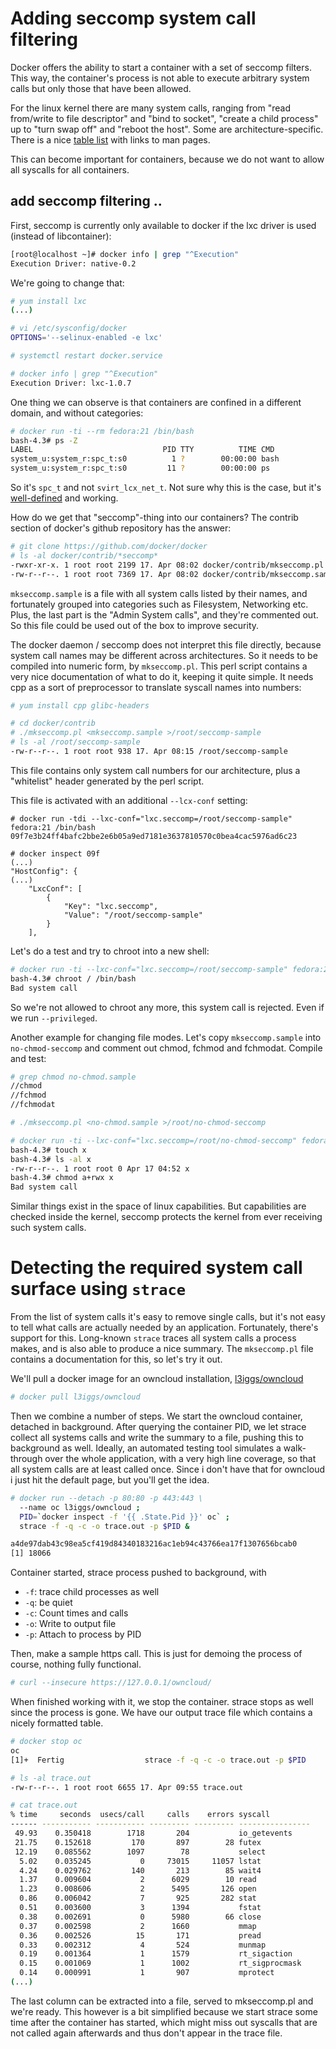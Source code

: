 
# Adding seccomp system call filtering

Docker offers the ability to start a container with a set of seccomp filters. This way,
the container's process is not able to execute arbitrary system calls but only those
that have been allowed.

For the linux kernel there are many system calls, ranging from "read from/write to file descriptor"
and "bind to socket", "create a child process" up to "turn swap off" and "reboot the host".
Some are architecture-specific. There is a nice [table list](http://syscalls.kernelgrok.com/) with links
to man pages.

This can become important for containers, because we do not want to allow all syscalls for
all containers.

## add seccomp filtering ..

First, seccomp is currently only available to docker if the lxc driver is used (instead of libcontainer):

```bash
[root@localhost ~]# docker info | grep "^Execution"
Execution Driver: native-0.2
```

We're going to change that:

```bash
# yum install lxc
(...)

# vi /etc/sysconfig/docker
OPTIONS='--selinux-enabled -e lxc'

# systemctl restart docker.service

# docker info | grep "^Execution"
Execution Driver: lxc-1.0.7
```

One thing we can observe is that containers are confined in a different domain, and without categories:

```bash
# docker run -ti --rm fedora:21 /bin/bash
bash-4.3# ps -Z
LABEL                             PID TTY          TIME CMD
system_u:system_r:spc_t:s0          1 ?        00:00:00 bash
system_u:system_r:spc_t:s0         11 ?        00:00:00 ps
```

So it's `spc_t` and not `svirt_lcx_net_t`. Not sure why this is the case, but it's [well-defined](https://github.com/fedora-cloud/docker-selinux/blob/master/docker.te) and
working.

How do we get that "seccomp"-thing into our containers? The contrib section of docker's github repository has
the answer:

```bash
# git clone https://github.com/docker/docker
# ls -al docker/contrib/*seccomp*
-rwxr-xr-x. 1 root root 2199 17. Apr 08:02 docker/contrib/mkseccomp.pl
-rw-r--r--. 1 root root 7369 17. Apr 08:02 docker/contrib/mkseccomp.sample
```

`mkseccomp.sample` is a file with all system calls listed by their names, and fortunately grouped into
categories such as Filesystem, Networking etc. Plus, the last part is the "Admin System calls", and they're
commented out. So this file could be used out of the box to improve security.

The docker daemon / seccomp does not interpret this file directly, because system call names may be different
across architectures. So it needs to be compiled into numeric form, by `mkseccomp.pl`. This perl script contains
a very nice documentation of what to do it, keeping it quite simple. It needs cpp as a sort of preprocessor to
translate syscall names into numbers:

```bash
# yum install cpp glibc-headers

# cd docker/contrib
# ./mkseccomp.pl <mkseccomp.sample >/root/seccomp-sample
# ls -al /root/seccomp-sample
-rw-r--r--. 1 root root 938 17. Apr 08:15 /root/seccomp-sample
```

This file contains only system call numbers for our architecture, plus a "whitelist" header generated by
the perl script.

This file is activated with an additional `--lcx-conf` setting:

```
# docker run -tdi --lxc-conf="lxc.seccomp=/root/seccomp-sample" fedora:21 /bin/bash
09f7e3b24ff4bafc2bbe2e6b05a9ed7181e3637810570c0bea4cac5976ad6c23

# docker inspect 09f
(...)
"HostConfig": {
(...)
    "LxcConf": [
        {
            "Key": "lxc.seccomp",
            "Value": "/root/seccomp-sample"
        }
    ],
```

Let's do a test and try to chroot into a new shell:

```bash
# docker run -ti --lxc-conf="lxc.seccomp=/root/seccomp-sample" fedora:21 /bin/bash
bash-4.3# chroot / /bin/bash
Bad system call
```

So we're not allowed to chroot any more, this system call is rejected. Even if we run `--privileged`.

Another example for changing file modes. Let's copy `mkseccomp.sample` into `no-chmod-seccomp` and comment out
chmod, fchmod and fchmodat. Compile and test:

```bash
# grep chmod no-chmod.sample
//chmod
//fchmod
//fchmodat

# ./mkseccomp.pl <no-chmod.sample >/root/no-chmod-seccomp

# docker run -ti --lxc-conf="lxc.seccomp=/root/no-chmod-seccomp" fedora:21 /bin/bash
bash-4.3# touch x
bash-4.3# ls -al x
-rw-r--r--. 1 root root 0 Apr 17 04:52 x
bash-4.3# chmod a+rwx x
Bad system call
```

Similar things exist in the space of linux capabilities. But capabilities are checked inside the kernel,
seccomp protects the kernel from ever receiving such system calls.


# Detecting the required system call surface using `strace`

From the list of system calls it's easy to remove single calls, but it's not easy to tell what calls
are actually needed by an application. Fortunately, there's support for this. Long-known `strace` traces
all system calls a process makes, and is also able to produce a nice summary. The `mkseccomp.pl` file contains
a documentation for this, so let's try it out.

We'll pull a docker image for an owncloud installation, [l3iggs/owncloud](https://registry.hub.docker.com/u/l3iggs/owncloud/)

```bash
# docker pull l3iggs/owncloud
```

Then we combine a number of steps. We start the owncloud container, detached in background. After querying the container PID,
we let strace collect all systems calls and write the summary to a file, pushing this to background as well.
Ideally, an automated testing tool simulates a walk-through over the whole application, with a very high line coverage, so
that all system calls are at least called once. Since i don't have that for owncloud i just hit the default page, but you'll get the idea.

```bash
# docker run --detach -p 80:80 -p 443:443 \
  --name oc l3iggs/owncloud ;
  PID=`docker inspect -f '{{ .State.Pid }}' oc` ;
  strace -f -q -c -o trace.out -p $PID &

a4de97dab43c98ea5cf419d84340183216ac1eb94c43766ea17f1307656bcab0
[1] 18066
```

Container started, strace process pushed to background, with
* `-f`: trace child processes as well
* `-q`: be quiet
* `-c`: Count times and calls
* `-o`: Write to output file
* `-p`: Attach to process by PID

Then, make a sample https call. This is just for demoing the process of course, nothing fully functional.

```bash
# curl --insecure https://127.0.0.1/owncloud/
```

When finished working with it, we stop the container. strace stops as well since the process is gone.
We have our output trace file which contains a nicely formatted table.

```bash
# docker stop oc
oc
[1]+  Fertig                  strace -f -q -c -o trace.out -p $PID

# ls -al trace.out
-rw-r--r--. 1 root root 6655 17. Apr 09:55 trace.out

# cat trace.out
% time     seconds  usecs/call     calls    errors syscall
------ ----------- ----------- --------- --------- ----------------
 49.93    0.350418        1718       204           io_getevents
 21.75    0.152618         170       897        28 futex
 12.19    0.085562        1097        78           select
  5.02    0.035245           0     73015     11057 lstat
  4.24    0.029762         140       213        85 wait4
  1.37    0.009604           2      6029        10 read
  1.23    0.008606           2      5495       126 open
  0.86    0.006042           7       925       282 stat
  0.51    0.003600           3      1394           fstat
  0.38    0.002691           0      5980        66 close
  0.37    0.002598           2      1660           mmap
  0.36    0.002526          15       171           pread
  0.33    0.002312           4       524           munmap
  0.19    0.001364           1      1579           rt_sigaction
  0.15    0.001069           1      1002           rt_sigprocmask
  0.14    0.000991           1       907           mprotect
(...)
```

The last column can be extracted into a file, served to mkseccomp.pl and we're ready. This however is a bit simplified because we start strace some time after the container has started, which might miss out syscalls that are not called again afterwards and thus don't appear in the trace file.
